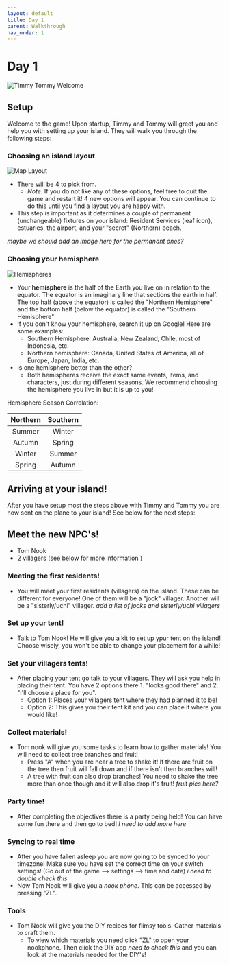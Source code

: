 ```yaml
---
layout: default
title: Day 1
parent: Walkthrough
nav_order: 1
---
```


# Day 1

![Timmy Tommy Welcome](/acnhbeginners/assets/tt_welcome.jpg)

## Setup
Welcome to the game! Upon startup, Timmy and Tommy will greet you and help you with setting up your island. They will walk you through the following steps:

### Choosing an island layout

![Map Layout](/acnhbeginners/assets/tt_maps.jpg)

- There will be 4 to pick from.
  - *Note:* If you do not like any of these options, feel free to quit the game and restart it! 4 new options will appear. You can continue to do this until you find a layout you are happy with.
- This step is important as it determines a couple of permanent (unchangeable) fixtures on your island: Resident Services (leaf icon), estuaries, the airport, and your "secret" (Northern) beach. 


*maybe we should add an image here for the permanant ones?*

### Choosing your hemisphere

![Hemispheres](/acnhbeginners/assets/hemispheres.png)

- Your **hemisphere** is the half of the Earth you live on in relation to the equator. The equator is an imaginary line that sections the earth in half. The top half (above the equator) is called the "Northern Hemisphere" and the bottom half (below the equator) is called the "Southern Hemisphere"
- If you don't know your hemisphere, search it up on Google! Here are some examples:
  - Southern Hemisphere: Australia, New Zealand, Chile, most of Indonesia, etc.
  - Northern hemisphere: Canada, United States of America, all of Europe, Japan, India, etc.
- Is one hemisphere better than the other?
  - Both hemispheres receive the exact same events, items, and characters, just during different seasons. We recommend choosing the hemisphere you live in but it is up to you!

Hemisphere Season Correlation:

| Northern | Southern |
|:--------:|:--------:|
|  Summer  |  Winter  |
|  Autumn  |  Spring  |
|  Winter  |  Summer  |
|  Spring  |  Autumn  |

## Arriving at your island!
After you have setup most the steps above with Timmy and Tommy you are now sent on the plane to your island! See below for the next steps:

## Meet the new NPC's!
- Tom Nook
- 2 villagers (see below for more information )

### Meeting the first residents!

- You will meet your first residents (villagers) on the island. These can be different for everyone! One of them will be a "jock" villager. Another will be a "sisterly/uchi" villager.
*add a list of jocks and sisterly/uchi villagers*

### Set up your tent!
- Talk to Tom Nook! He will give you a kit to set up ypur tent on the island! Choose wisely, you won't be able to change your placement for a while!

### Set your villagers tents!
- After placing your tent go talk to your villagers. They will ask you help in placing their tent. You have 2 options there 1. "looks good there" and 2. "i'll choose a place for you".
  - Option 1: Places your villagers tent where they had planned it to be!
  - Option 2: This gives you their tent kit and you can place it where you would like!

### Collect materials!
- Tom nook will give you some tasks to learn how to gather materials! You will need to collect tree branches and fruit!
  - Press "A" when you are near a tree to shake it! If there are fruit on the tree then fruit will fall down and if there isn't then branches will!
  - A tree with fruit can also drop branches! You need to shake the tree more than once though and it will also drop it's fruit!
*fruit pics here?*

### Party time!
- After completing the objectives there is a party being held! You can have some fun there and then go to bed!
*I need to add more here*

### Syncing to real time
- After you have fallen asleep you are now going to be synced to your timezone! Make sure you have set the correct time on your switch settings! (Go out of the game --> settings --> time and date) *i need to double check this*
- Now Tom Nook will give you a *nook phone*. This can be accessed by pressing "ZL".

### Tools
- Tom Nook will give you the DIY recipes for flimsy tools. Gather materials to craft them.
  - To view which materials you need click "ZL" to open your nookphone. Then click the DIY app *need to check this* and you can look at the materials needed for the DIY's!
